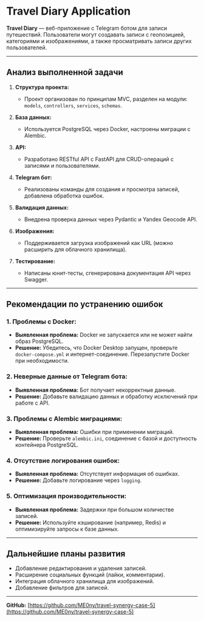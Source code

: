 # Travel Diary Application

**Travel Diary** — веб-приложение с Telegram ботом для записи путешествий. Пользователи могут создавать записи с геопозицией, категориями и изображениями, а также просматривать записи других пользователей.

---

## Анализ выполненной задачи

1. **Структура проекта:**
   - Проект организован по принципам MVC, разделен на модули: `models`, `controllers`, `services`, `schemas`.

2. **База данных:**
   - Используется PostgreSQL через Docker, настроены миграции с Alembic.

3. **API:**
   - Разработано RESTful API с FastAPI для CRUD-операций с записями и пользователями.

4. **Telegram бот:**
   - Реализованы команды для создания и просмотра записей, добавлена обработка ошибок.

5. **Валидация данных:**
   - Внедрена проверка данных через Pydantic и Yandex Geocode API.

6. **Изображения:**
   - Поддерживается загрузка изображений как URL (можно расширить для облачного хранилища).

7. **Тестирование:**
   - Написаны юнит-тесты, сгенерирована документация API через Swagger.

---

## Рекомендации по устранению ошибок

### 1. Проблемы с Docker:
- **Выявленная проблема:** Docker не запускается или не может найти образ PostgreSQL.
- **Решение:** Убедитесь, что Docker Desktop запущен, проверьте `docker-compose.yml` и интернет-соединение. Перезапустите Docker при необходимости.

### 2. Неверные данные от Telegram бота:
- **Выявленная проблема:** Бот получает некорректные данные.
- **Решение:** Добавьте валидацию данных и обработку исключений при работе с API.

### 3. Проблемы с Alembic миграциями:
- **Выявленная проблема:** Ошибки при применении миграций.
- **Решение:** Проверьте `alembic.ini`, соединение с базой и доступность контейнера PostgreSQL.

### 4. Отсутствие логирования ошибок:
- **Выявленная проблема:** Отсутствует информация об ошибках.
- **Решение:** Добавьте логирование через `logging`.

### 5. Оптимизация производительности:
- **Выявленная проблема:** Задержки при большом количестве записей.
- **Решение:** Используйте кэширование (например, Redis) и оптимизируйте запросы к базе данных.

---

## Дальнейшие планы развития

- Добавление редактирования и удаления записей.
- Расширение социальных функций (лайки, комментарии).
- Интеграция облачного хранилища для изображений.
- Добавление фильтров для записей.

---

**GitHub:** [https://github.com/ME0ny/travel-synergy-case-5](https://github.com/ME0ny/travel-synergy-case-5)
